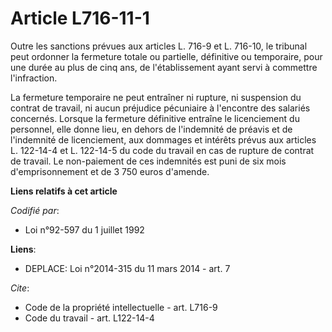 # Article L716-11-1

Outre les sanctions prévues aux articles L. 716-9 et L. 716-10, le tribunal peut ordonner la fermeture totale ou partielle,
définitive ou temporaire, pour une durée au plus de cinq ans, de l'établissement ayant servi à commettre l'infraction. 

La fermeture temporaire ne peut entraîner ni rupture, ni suspension du contrat de travail, ni aucun préjudice pécuniaire à
l'encontre des salariés concernés. Lorsque la fermeture définitive entraîne le licenciement du personnel, elle donne lieu, en
dehors de l'indemnité de préavis et de l'indemnité de licenciement, aux dommages et intérêts prévus aux articles L. 122-14-4
et L. 122-14-5 du code du travail en cas de rupture de contrat de travail. Le non-paiement de ces indemnités est puni de six
mois d'emprisonnement et de 3 750 euros d'amende.

**Liens relatifs à cet article**

_Codifié par_:

  - Loi n°92-597 du 1 juillet 1992

**Liens**:

  - DEPLACE: Loi n°2014-315 du 11 mars 2014 - art. 7

_Cite_:

  - Code de la propriété intellectuelle - art. L716-9
  - Code du travail - art. L122-14-4
